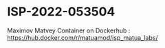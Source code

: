 # ISP-2022-053504
Maximov Matvey 
Container on Dockerhub : https://hub.docker.com/r/matuamod/isp_matua_labs/
